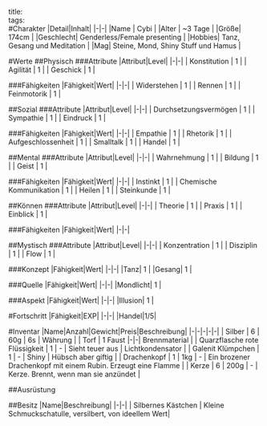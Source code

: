 title:   
tags:   
#Charakter
|Detail|Inhalt|
|-|-|
|Name | Cybi |
|Alter | ~3 Tage |
|Größe| 174cm |
|Geschlecht| Genderless/Female presenting |
|Hobbies| Tanz, Gesang und Meditation |
|Mag| Steine, Mond, Shiny Stuff und Hamus |

#Werte
##Physisch
###Attribute
|Attribut|Level|
|-|-|
| Konstitution | 1 |
| Agilität | 1 |
| Geschick | 1 |

###Fähigkeiten
|Fähigkeit|Wert|
|-|-|
| Widerstehen | 1 |
| Rennen | 1 |
| Feinmotorik | 1 |


##Sozial
###Attribute 
|Attribut|Level|
|-|-|
| Durchsetzungsvermögen | 1 |
| Sympathie | 1 |
| Eindruck | 1 |


###Fähigkeiten
|Fähigkeit|Wert|
|-|-|
| Empathie | 1 |
| Rhetorik | 1 |
| Aufgeschlossenheit | 1 |
| Smalltalk | 1 |
| Handel | 1 |


##Mental
###Attribute 
|Attribut|Level|
|-|-|
| Wahrnehmung | 1 |
| Bildung | 1 |
| Geist | 1 |


###Fähigkeiten
|Fähigkeit|Wert|
|-|-|
| Instinkt | 1 |
| Chemische Kommunikation | 1 |
| Heilen | 1 |
| Steinkunde | 1 |


##Können
###Attribute 
|Attribut|Level|
|-|-|
| Theorie | 1 |
| Praxis | 1 |
| Einblick | 1 |


###Fähigkeiten
|Fähigkeit|Wert|
|-|-|

##Mystisch
###Attribute 
|Attribut|Level|
|-|-|
| Konzentration | 1 |
| Disziplin | 1 |
| Flow | 1 |

###Konzept
|Fähigkeit|Wert|
|-|-|
|Tanz| 1 |
|Gesang| 1 |

###Quelle
|Fähigkeit|Wert|
|-|-|
|Mondlicht| 1 |

###Aspekt
|Fähigkeit|Wert|
|-|-|
|Illusion| 1 |


#Fortschritt
|Fähigkeit|EXP|
|-|-|
|Handel|1/5|

#Inventar
|Name|Anzahl|Gewicht|Preis|Beschreibung|
|-|-|-|-|-|
| Silber | 6 | 60g | 6s | Währung |
| Torf | 1 Faust |-|-| Brennmaterial |
| Quarzflasche rote Flüssigkeit | 1 | - | Sieht teuer aus | Lichtkondensator |
| Galenit Klümpchen | 1 | - | Shiny | Hübsch aber giftig |
| Drachenkopf | 1 | 1kg | - | Ein brozener Drachenkopf mit einem Rubin. Erzeugt eine Flamme |
| Kerze | 6 | 200g | - | Kerze. Brennt, wenn man sie anzündet |

##Ausrüstung

##Besitz
|Name|Beschreibung|
|-|-|
| Silbernes Kästchen | Kleine Schmuckschatulle, versilbert, von ideellem Wert|